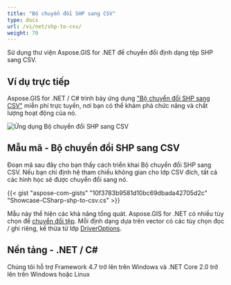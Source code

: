 ```yaml
---
title: "Bộ chuyển đổi SHP sang CSV"
type: docs
url: /vi/net/shp-to-csv/
weight: 70
---
```


Sử dụng thư viện Aspose.GIS for .NET để chuyển đổi định dạng tệp SHP sang CSV.

## **Ví dụ trực tiếp**

Aspose.GIS for .NET / C# trình bày ứng dụng ["Bộ chuyển đổi SHP sang CSV"](https://products.aspose.app/gis/conversion/shp-to-csv) miễn phí trực tuyến, nơi bạn có thể khám phá chức năng và chất lượng hoạt động của nó.

![Ứng dụng Bộ chuyển đổi SHP sang CSV](conversion.png)

## **Mẫu mã - Bộ chuyển đổi SHP sang CSV**

Đoạn mã sau đây cho bạn thấy cách triển khai Bộ chuyển đổi SHP sang CSV. Nếu bạn chỉ định hệ tham chiếu không gian cho lớp CSV đích, tất cả các hình học sẽ được chuyển đổi sang nó. 

{{< gist "aspose-com-gists" "10f3783b9581d10bc69dbada42705d2c" "Showcase-CSharp-shp-to-csv.cs" >}}

Mẫu này thể hiện các khả năng tổng quát. Aspose.GIS for .NET có nhiều tùy chọn để [chuyển đổi tệp](https://docs.aspose.com/gis/net/vector-layers/). Mỗi định dạng dựa trên vector có các tùy chọn đọc / ghi riêng, kế thừa từ lớp [DriverOptions](https://reference.aspose.com/gis/net/aspose.gis/driveroptions).

## **Nền tảng - .NET / C#**

Chúng tôi hỗ trợ Framework 4.7 trở lên trên Windows và .NET Core 2.0 trở lên trên Windows hoặc Linux
